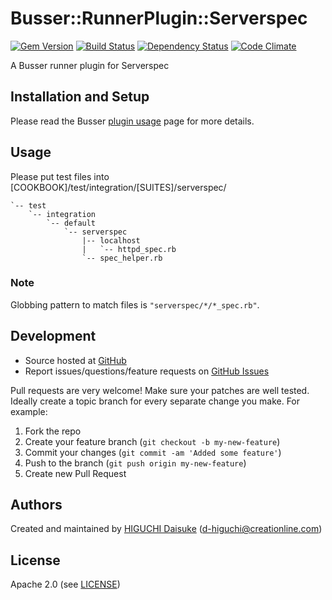 # <a name="title"></a> Busser::RunnerPlugin::Serverspec

[![Gem Version](https://badge.fury.io/rb/busser-serverspec.png)](http://rubygems.org/gems/busser-serverspec) [![Build Status](https://secure.travis-ci.org/cl-lab-k/busser-serverspec.png?branch=master)](https://travis-ci.org/cl-lab-k/busser-serverspec) [![Dependency Status](https://gemnasium.com/cl-lab-k/busser-serverspec.png)](https://gemnasium.com/cl-lab-k/busser-serverspec) [![Code Climate](https://codeclimate.com/github/cl-lab-k/busser-serverspec.png)](https://codeclimate.com/github/cl-lab-k/busser-serverspec)

A Busser runner plugin for Serverspec

## <a name="installation"></a> Installation and Setup

Please read the Busser [plugin usage][plugin_usage] page for more details.

## <a name="usage"></a> Usage

Please put test files into [COOKBOOK]/test/integration/[SUITES]/serverspec/

```cookbook
`-- test
    `-- integration
        `-- default
            `-- serverspec
                |-- localhost
                |   `-- httpd_spec.rb
                `-- spec_helper.rb
```

### <a name="note"></a> Note

Globbing pattern to match files is `"serverspec/*/*_spec.rb"`.

## <a name="development"></a> Development

* Source hosted at [GitHub][repo]
* Report issues/questions/feature requests on [GitHub Issues][issues]

Pull requests are very welcome! Make sure your patches are well tested.
Ideally create a topic branch for every separate change you make. For
example:

1. Fork the repo
2. Create your feature branch (`git checkout -b my-new-feature`)
3. Commit your changes (`git commit -am 'Added some feature'`)
4. Push to the branch (`git push origin my-new-feature`)
5. Create new Pull Request

## <a name="authors"></a> Authors

Created and maintained by [HIGUCHI Daisuke][author] (<d-higuchi@creationline.com>)

## <a name="license"></a> License

Apache 2.0 (see [LICENSE][license])


[author]:           https://github.com/cl-lab-k
[issues]:           https://github.com/test-kitchen/busser-serverspec/issues
[license]:          https://github.com/test-kitchen/busser-serverspec/blob/master/LICENSE
[repo]:             https://github.com/test-kitchen/busser-serverspec
[plugin_usage]:     http://docs.kitchen-ci.org/busser/plugin-usage
